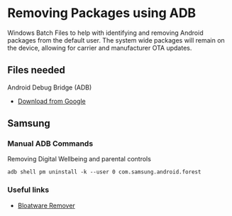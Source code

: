 # Removing Packages using ADB
Windows Batch Files to help with identifying and removing Android packages from the default user.
The system wide packages will remain on the device, allowing for carrier and manufacturer OTA updates.

## Files needed
Android Debug Bridge (ADB)

- [Download from Google](https://developer.android.com/studio/releases/platform-tools)

## Samsung

### Manual ADB Commands

Removing Digital Wellbeing and parental controls

```
adb shell pm uninstall -k --user 0 com.samsung.android.forest
```

### Useful links

- [Bloatware Remover](https://github.com/alex-quiniou/remove-bloatware-galaxy-s10e)
